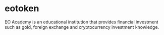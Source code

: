 # eotoken
EO Academy is an educational institution that provides financial investment such as gold, foreign exchange and cryptocurrency investment knowledge.
